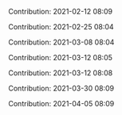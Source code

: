 Contribution: 2021-02-12 08:09

Contribution: 2021-02-25 08:04

Contribution: 2021-03-08 08:04

Contribution: 2021-03-12 08:05

Contribution: 2021-03-12 08:08

Contribution: 2021-03-30 08:09

Contribution: 2021-04-05 08:09

